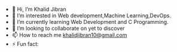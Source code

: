 - 👋 Hi, I’m Khalid Jibran
- 👀 I’m interested in Web development,Machine Learning,DevOps.
- 🌱 I’m currently learning Web Development and C Programming.
- 💞️ I’m looking to collaborate on yet to discover
- 📫 How to reach me khalidjibran10@gmail.com
- ⚡ Fun fact: 

<!---
KhalidJibran/KhalidJibran is a ✨ special ✨ repository because its `README.md` (this file) appears on your GitHub profile.
You can click the Preview link to take a look at your changes.
--->
